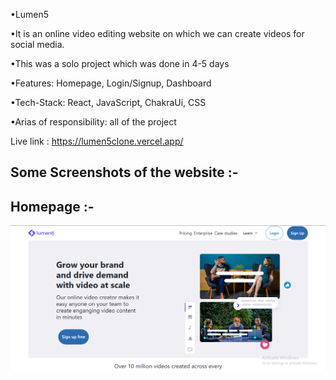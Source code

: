 •Lumen5

•It is an online video editing website on which we can create videos for social media. 

•This was a solo project which was done in 4-5 days 

•Features: Homepage, Login/Signup, Dashboard

•Tech-Stack: React, JavaScript, ChakraUi, CSS 

•Arias of responsibility: all of the project 

Live link : https://lumen5clone.vercel.app/



<h2>Some Screenshots of the website :-</h2>



<h2>Homepage :- </h2>


<img  src="./screen_shots/Homepage.PNG"/>
